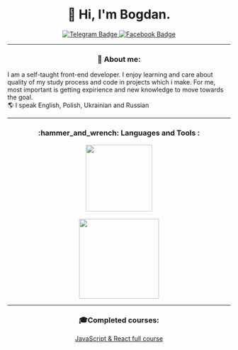 <h1 align="center">👋 Hi, I'm Bogdan.</h3>

<p align="center">
  <a href="https://t.me/bagtirr">
    <img src="https://img.shields.io/badge/Telegram-1A1B26?style=for-the-badge&logo=telegram&logoColor=white" alt="Telegram Badge"/>
   </a>
  <a href="https://www.facebook.com/bogdan.derdz/">
    <img src="https://img.shields.io/badge/Facebook-1A1B26?style=for-the-badge&logo=facebook&logoColor=white" alt="Facebook Badge"/>
   </a>
</p>

---

<h3 align="center">📕 About me:</h3>

<p> I am a self-taught front-end developer. I enjoy learning and care about quality of my study process and code in projects which i make. For me, most important is getting expirience and new knowledge to move towards the goal. <br>
🌎 I speak English, Polish, Ukrainian and Russian </p>

---

<h3 align="center">:hammer_and_wrench: Languages and Tools :</h3>

<div align="center">
  <img height=150 align="center" src="https://github-readme-stats.vercel.app/api/top-langs/?username=bagtirr&layout=compact&theme=dracula&hide_border=true" />
  <br>
  <br>
  <img height=180 align="center" src="https://skillicons.dev/icons?i=js,react,redux,html,sass,css,nodejs,git,gulp,webpack&perline=4"/>
</div>

---

<h3 align="center">🎓Completed courses:</h3>

<div align="center">

<a href="https://www.udemy.com/certificate/UC-1d930940-a7fa-4a69-8b04-13cbb998e2d9/">JavaScript & React full course</a>
</div>


